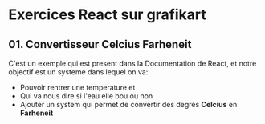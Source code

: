# Exercices React sur grafikart

## 01. Convertisseur Celcius Farheneit

C'est un exemple qui est present dans la Documentation de React, et notre objectif est un systeme dans lequel on va:

- Pouvoir rentrer une temperature et
- Qui va nous dire si l'eau elle bou ou non
- Ajouter un system qui permet de convertir des degrès __Celcius__ en __Farheneit__

